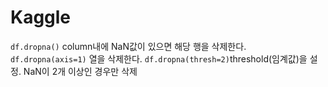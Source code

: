 # Kaggle

`df.dropna()` column내에 NaN값이 있으면 해당 행을 삭제한다.  
`df.dropna(axis=1)` 열을 삭제한다.
`df.dropna(thresh=2)`threshold(임계값)을 설정. NaN이 2개 이상인 경우만 삭제
